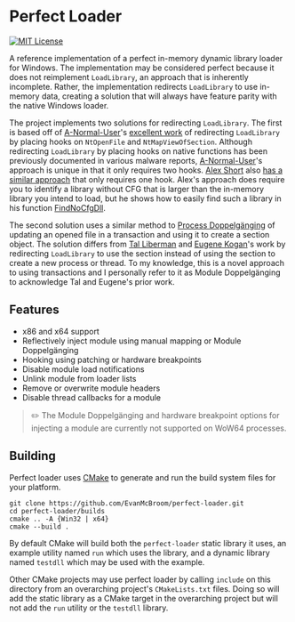 # Perfect Loader

[![MIT License](https://img.shields.io/badge/license-MIT-blue.svg?style=flat)](LICENSE.txt)

A reference implementation of a perfect in-memory dynamic library loader for Windows.
The implementation may be considered perfect because it does not reimplement `LoadLibrary`, an approach that is inherently incomplete.
Rather, the implementation redirects `LoadLibrary` to use in-memory data, creating a solution that will always have feature parity with the native Windows loader.

The project implements two solutions for redirecting `LoadLibrary`.
The first is based off of [A-Normal-User](https://github.com/A-Normal-User)'s [excellent work](https://github.com/A-Normal-User/MemoryDll-DllRedirect) of redirecting `LoadLibrary` by placing hooks on `NtOpenFile` and `NtMapViewOfSection`.
Although redirecting `LoadLibrary` by placing hooks on native functions has been previously documented in various malware reports, [A-Normal-User](https://github.com/A-Normal-User)'s approach is unique in that it only requires two hooks.
[Alex Short](https://twitter.com/alexsho71327477) also 
[has a similar approach](https://github.com/rbmm/Load) that only requires one hook.
Alex's approach does require you to identify a library without CFG that is larger than the in-memory library you intend to load, but he shows how to easily find such a library in his function [FindNoCfgDll](https://github.com/rbmm/Load/blob/main/loadmem.cpp#L61C10-L61C22).

The second solution uses a similar method to [Process Doppelgänging](https://www.blackhat.com/docs/eu-17/materials/eu-17-Liberman-Lost-In-Transaction-Process-Doppelganging.pdf) of updating an opened file in a transaction and using it to create a section object.
The solution differs from [Tal Liberman](https://twitter.com/Tal_Liberman) and [Eugene Kogan](https://twitter.com/eukogan)'s work by redirecting `LoadLibrary` to use the section instead of using the section to create a new process or thread.
To my knowledge, this is a novel approach to using transactions and I personally refer to it as Module Doppelgänging to acknowledge Tal and Eugene's prior work.

## Features

- x86 and x64 support
- Reflectively inject module using manual mapping or Module Doppelgänging
- Hooking using patching or hardware breakpoints
- Disable module load notifications
- Unlink module from loader lists
- Remove or overwrite module headers
- Disable thread callbacks for a module

> :pencil2: The Module Doppelgänging and hardware breakpoint options for injecting a module are currently not supported on WoW64 processes.

## Building

Perfect loader uses [CMake](https://cmake.org/) to generate and run the build system files for your platform.

```
git clone https://github.com/EvanMcBroom/perfect-loader.git
cd perfect-loader/builds
cmake .. -A {Win32 | x64}
cmake --build .
```

By default CMake will build both the `perfect-loader` static library it uses, an example utility named `run` which uses the library, and a dynamic library named `testdll` which may be used with the example.

Other CMake projects may use perfect loader by calling `include` on this directory from an overarching project's `CMakeLists.txt` files.
Doing so will add the static library as a CMake target in the overarching project but will not add the `run` utility or the `testdll` library.
